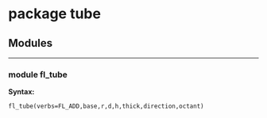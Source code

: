 # package tube


## Modules


---

### module fl_tube

__Syntax:__

    fl_tube(verbs=FL_ADD,base,r,d,h,thick,direction,octant)

